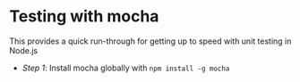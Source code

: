# Testing with mocha

This provides a quick run-through for getting up to speed with unit testing in Node.js

* _Step 1_: Install mocha globally with `npm install -g mocha`

